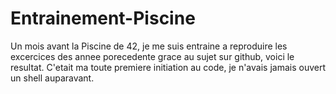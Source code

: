 # Entrainement-Piscine

Un mois avant la Piscine de 42, je me suis entraine a reproduire les excercices des annee porecedente grace au sujet sur github, voici le resultat.
C'etait ma toute premiere initiation au code, je n'avais jamais ouvert un shell auparavant.

